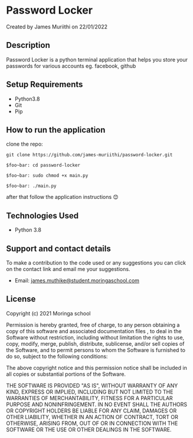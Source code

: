 # Password Locker
Created by James Muriithi on 22/01/2022

## Description
Password Locker is a python terminal  application that helps you store your passwords for various accounts eg. facebook, github

## Setup Requirements
- Python3.8
- Git
- Pip

## How to run the application
clone the repo:

```shell
git clone https://github.com/james-muriithi/password-locker.git
```
```shell
$foo~bar: cd password-locker

$foo~bar: sudo chmod +x main.py

$foo~bar: ./main.py
```

after that follow the application instructions 😊

## Technologies Used

- Python 3.8

## Support and contact details
To make a contribution to the code used or any suggestions you can click on the contact link and email me your suggestions.

- Email: james.muthike@student.moringaschool.com

## License

Copyright (c) 2021 Moringa school

Permission is hereby granted, free of charge, to any person obtaining a copy
of this software and associated documentation files , to deal
in the Software without restriction, including without limitation the rights
to use, copy, modify, merge, publish, distribute, sublicense, and/or sell
copies of the Software, and to permit persons to whom the Software is
furnished to do so, subject to the following conditions:

The above copyright notice and this permission notice shall be included in all
copies or substantial portions of the Software.

THE SOFTWARE IS PROVIDED "AS IS", WITHOUT WARRANTY OF ANY KIND, EXPRESS OR
IMPLIED, INCLUDING BUT NOT LIMITED TO THE WARRANTIES OF MERCHANTABILITY,
FITNESS FOR A PARTICULAR PURPOSE AND NONINFRINGEMENT. IN NO EVENT SHALL THE
AUTHORS OR COPYRIGHT HOLDERS BE LIABLE FOR ANY CLAIM, DAMAGES OR OTHER
LIABILITY, WHETHER IN AN ACTION OF CONTRACT, TORT OR OTHERWISE, ARISING FROM,
OUT OF OR IN CONNECTION WITH THE SOFTWARE OR THE USE OR OTHER DEALINGS IN THE
SOFTWARE.
